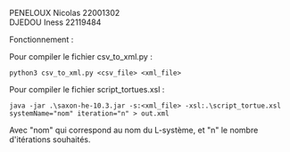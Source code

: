 PENELOUX Nicolas 22001302  
DJEDOU Iness 22119484


Fonctionnement :

Pour compiler le fichier csv_to_xml.py : 

    python3 csv_to_xml.py <csv_file> <xml_file>
    
    
Pour compiler le fichier script_tortues.xsl :

    java -jar .\saxon-he-10.3.jar -s:<xml_file> -xsl:.\script_tortue.xsl systemName="nom" iteration="n" > out.xml
    
Avec "nom" qui correspond au nom du L-système, et "n" le nombre d'itérations souhaités.
    